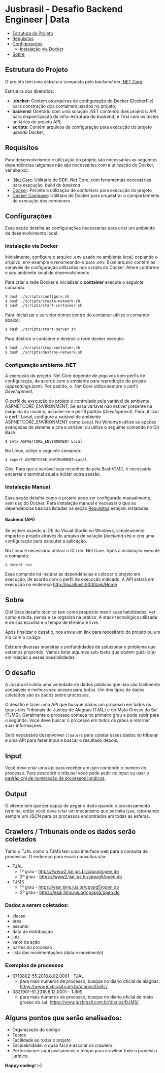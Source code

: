 # Jusbrasil - Desafio Backend Engineer | Data

- [Estrutura do Projeto](#estrutura-do-projeto)
- [Requisitos](#requisitos)
- [Configurações](#configurações)
    - [Instalação via Docker](#instalação-via-docker)
- [Sobre](#sobre)

## Estrutura do Projeto

O projeto tem uma estrutura composta pelo *backend* em [.NET Core](https://dotnet.microsoft.com/). 

Estrutura dos diretórios:    

* **.docker**: Contém os arquivos de configuração do Docker (Dockerfile) para construção dos containers usados no projeto;
* **backend**: Diretório com uma solução .NET contendo dois projetos: API para disponilização da infra-estrutura do backend; e Test com os testes unitários do projeto API;
* **scripts**: Contém arquivos de configuração para execução do projeto usando Docker;     


## Requisitos

Para desenvolvimento e utilização do projeto são necessárias as seguintes dependências (algumas não são necessárias com a utilização do Docker, ver abaixo): 

- [.Net Core](https://dotnet.microsoft.com/): Utilitário do SDK .Net Core, com ferramentas necessárias para execução, build do *backend*
- [Docker](https://docs.docker.com/): Permite a utilização de *containers* para execução do projeto
- [Docker Compose](https://docs.docker.com/compose/): Utilitário do Docker para orquestrar o comportamento de execução dos *containers*

## Configurações

Essa seção detalha as configurações necessárias para criar um ambiente de desenvolvimento local.

### Instalação via Docker

Inicialmente, configure o arquivo .env usado no ambiente local, copiando o arquivo .env-example e renomeando-o para .env. Esse arquivo contém as variáveis de configuração utilizadas nos scripts do Docker. Altere conforme o seu ambiente local de desenvolvimento.

Para criar a rede Docker e inicializar o **container** execute o seguinte comando:

```sh
$ bash ./scripts/configure.sh
$ bash ./scripts/create-network.sh
$ bash ./scripts/start-container.sh
```

Para inicializar o servidor dotnet dentro do container utilize o comando abaixo:

```sh
$ bash ./scripts/start-server.sh
```

Para destruir o container e destruir a rede docker execute:

```sh
$ bash ./scripts/stop-container.sh
$ bash ./scripts/destroy-network.sh
```

### Configuração ambiente .NET

A execução do projeto .Net Core depende de arquivos com perfis de configuração, de acordo com o ambiente para reprodução do projeto (*appsettings.json*). Por padrão, o .Net Core utiliza sempre o perfil *Development*.

O perfil de execução do projeto é controlado pela variável de ambiente ASPNETCORE_ENVIRONMENT. Se essa variável não estiver presente na máquina do usuário, assume-se o perfil padrão (*Development*). Para utilizar o perfil *Local*, configure a variável de ambiente ASPNETCORE_ENVIRONMENT como Local. No Windows utilize as opções avançadas de sistema e cria a variável ou utilize o seguinte comando no Git Bash: 

```$ setx ASPNETCORE_ENVIRONMENT Local```

No Linux, utilize o seguinte comando: 

```$ export ASPNETCORE_ENVIRONMENT=Local```

*Obs*: Para que a variável seja reconhecida pela Bash/CMD, é necessária encerrar o terminal atual e iniciar outra sessão.


### Instalação Manual

Essa seção detalha como o projeto pode ser configurado manualmente, sem uso do Docker. Para instalação manual é necessário que as dependências básicas listadas na seção [Requisitos](#requisitos) estejam instaladas. 

#### Backend (API)

Se estiver usando a IDE do Visual Studio no Windows, simplesmente importe o projeto através do arquivo de solução (*backend.sln*) e crie uma configuração para executar a aplicação. 

No Linux é necessário utilizar o CLI do .Net Core. Após a instalação execute o comando: 

```$ dotnet run``` 

Esse comando irá instalar as dependências e colocar o projeto em execução, de acordo com o perfil de execução indicado. A API estará em execução no endereço [http://localhost:5000/api/Home](http://localhost:5000/api/Home)

## Sobre

Olá! Esse desafio técnico tem como propósito medir suas habilidades, ver como estuda, pensa e se organiza na prática. A stack tecnológica utilizada é de sua escolha e o tempo de término é livre.

Após finalizar o desafio, nos envie um link para repositório do projeto ou um zip com o código.

Existem diversas maneiras e profundidades de solucionar o problema que estamos propondo. Vamos listar algumas sub-tasks que podem guiá-lo(a) em relação a essas possibilidades.

## O desafio

A Jusbrasil coleta uma variedade de dados públicos que não são facilmente acessíveis e melhora seu acesso para todos. Um dos tipos de dados coletados são os dados sobre processos.

O desafio é fazer uma API que busque dados um processo em todos os graus dos Tribunais de Justiça de Alagoas (TJAL) e do Mato Grosso do Sul (TJMS). Geralmente o processo começa no primeiro grau e pode subir para o segundo. Você deve buscar o processo em todos os graus e retornar suas informações.

Será necessário desenvolver `crawlers` para coletar esses dados no tribunal e uma API para fazer input e buscar o resultado depois.

## Input

Você deve criar uma api para receber um json contendo o numero do processo. Para descobrir o tribunal você pode pedir no input ou usar o [padrão cnj de numeração de processos juridicos](https://www.cnj.jus.br/programas-e-acoes/numeracao-unica/).

## Output

O cliente tem que ser capaz de pegar o dado quando o processamento termina, então você deve criar um mecanismo que permita isso, retornando sempre um JSON para os processos encontrados em todas as esferas.

## Crawlers / Tribunais onde os dados serão coletados

Tanto o TJAL como o TJMS tem uma interface web para a consulta de processos. O endereço para essas consultas são:

* TJAL
  - 1º grau - https://www2.tjal.jus.br/cpopg/open.do
  - 2º grau - https://www2.tjal.jus.br/cposg5/open.do
* TJMS
  - 1º grau - https://esaj.tjms.jus.br/cpopg5/open.do
  - 2º grau - https://esaj.tjms.jus.br/cposg5/open.do

### Dados a serem coletados:

* classe
* área
* assunto
* data de distribuição
* juiz
* valor da ação
* partes do processo
* lista das movimentações (data e movimento)

### Exemplos de processos
* 0710802-55.2018.8.02.0001 - TJAL
  - para mais numeros de processo, busque no diario oficial de alagoas: https://www.jusbrasil.com.br/diarios/DJAL/
* 0821901-51.2018.8.12.0001  - TJMS
  - para mais numeros de processo, busque no diario oficial de mato grosso do sul: https://www.jusbrasil.com.br/diarios/DJMS/

## Alguns pontos que serão analisados:

* Organização do código 
* Testes
* Facilidade ao rodar o projeto
* Escalabilidade: o quao facil é escalar os crawlers.
* Performance: aqui avaliaremos o tempo para crawlear todo o processo juridico.


**Happy coding! :-)**